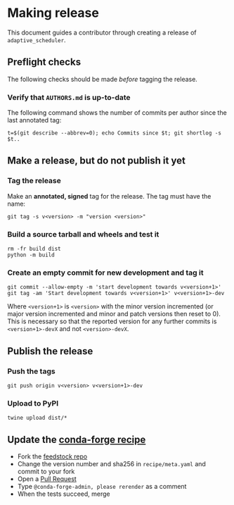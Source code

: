 # Making release

This document guides a contributor through creating a release of `adaptive_scheduler`.


## Preflight checks

The following checks should be made *before* tagging the release.


### Verify that `AUTHORS.md` is up-to-date

The following command shows the number of commits per author since the last
annotated tag:
```
t=$(git describe --abbrev=0); echo Commits since $t; git shortlog -s $t..
```

## Make a release, but do not publish it yet


### Tag the release

Make an **annotated, signed** tag for the release. The tag must have the name:

```
git tag -s v<version> -m "version <version>"
```

### Build a source tarball and wheels and test it

```
rm -fr build dist
python -m build
```

### Create an empty commit for new development and tag it
```
git commit --allow-empty -m 'start development towards v<version+1>'
git tag -am 'Start development towards v<version+1>' v<version+1>-dev
```

Where `<version+1>` is `<version>` with the minor version incremented
(or major version incremented and minor and patch versions then reset to 0).
This is necessary so that the reported version for any further commits is
`<version+1>-devX` and not `<version>-devX`.


## Publish the release

### Push the tags
```
git push origin v<version> v<version+1>-dev
```

### Upload to PyPI

```
twine upload dist/*
```


## Update the [conda-forge recipe](https://github.com/conda-forge/adaptive-scheduler-feedstock)

* Fork the [feedstock repo](https://github.com/conda-forge/adaptive-scheduler-feedstock)
* Change the version number and sha256 in `recipe/meta.yaml` and commit to your fork
* Open a [Pull Request](https://github.com/conda-forge/adaptive-scheduler-feedstock/compare)
* Type `@conda-forge-admin, please rerender` as a comment
* When the tests succeed, merge
